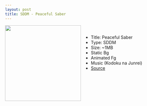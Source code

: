 ```yaml
---
layout: post
title: SDDM - Peaceful Saber
---
```

<img class="preview_image" height="250px" style="padding-right: 30px;" align="left" src="https://raw.githubusercontent.com/jurassicplayer/Weeb-Themes/master/weeb-sddm-themes/peaceful-saber/screenshot.jpg" />

<br>

- Title: Peaceful Saber
- Type: SDDM
- Size: ~1MB
- Static Bg
- Animated Fg
- Music (Kodoku na Junrei)
- [Source](https://github.com/jurassicplayer/Weeb-Themes/tree/master/weeb-sddm-themes/peaceful-saber)
